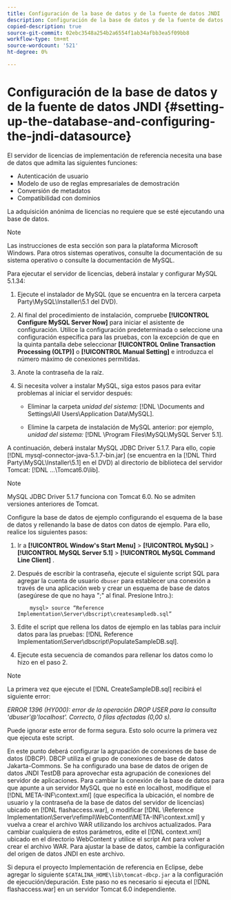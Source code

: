 ```yaml
---
title: Configuración de la base de datos y de la fuente de datos JNDI
description: Configuración de la base de datos y de la fuente de datos JNDI
copied-description: true
source-git-commit: 02ebc3548a254b2a6554f1ab34afbb3ea5f09bb8
workflow-type: tm+mt
source-wordcount: '521'
ht-degree: 0%

---
```


# Configuración de la base de datos y de la fuente de datos JNDI {#setting-up-the-database-and-configuring-the-jndi-datasource}

El servidor de licencias de implementación de referencia necesita una base de datos que admita las siguientes funciones:

* Autenticación de usuario
* Modelo de uso de reglas empresariales de demostración
* Conversión de metadatos
* Compatibilidad con dominios

La adquisición anónima de licencias no requiere que se esté ejecutando una base de datos.

>[!NOTE]
>
>Las instrucciones de esta sección son para la plataforma Microsoft Windows. Para otros sistemas operativos, consulte la documentación de su sistema operativo o consulte la documentación de MySQL.

Para ejecutar el servidor de licencias, deberá instalar y configurar MySQL 5.1.34:

1. Ejecute el instalador de MySQL (que se encuentra en la tercera carpeta Party\MySQL\Installer\5.1 del DVD).
1. Al final del procedimiento de instalación, compruebe **[!UICONTROL Configure MySQL Server Now]** para iniciar el asistente de configuración. Utilice la configuración predeterminada o seleccione una configuración específica para las pruebas, con la excepción de que en la quinta pantalla debe seleccionar **[!UICONTROL Online Transaction Processing (OLTP)]** o **[!UICONTROL Manual Setting]** e introduzca el número máximo de conexiones permitidas.

1. Anote la contraseña de la raíz.
1. Si necesita volver a instalar MySQL, siga estos pasos para evitar problemas al iniciar el servidor después:

   * Eliminar la carpeta *unidad del sistema:* [!DNL \Documents and Settings\All Users\Application Data\MySQL].

   * Elimine la carpeta de instalación de MySQL anterior: por ejemplo, *unidad del sistema:* [!DNL \Program Files\MySQL\MySQL Server 5.1].

A continuación, deberá instalar MySQL JDBC Driver 5.1.7. Para ello, copie [!DNL mysql-connector-java-5.1.7-bin.jar] (se encuentra en la [!DNL Third Party\MySQL\Installer\5.1] en el DVD) al directorio de biblioteca del servidor Tomcat: [!DNL ...\Tomcat6.0\lib].

>[!NOTE]
>
>MySQL JDBC Driver 5.1.7 funciona con Tomcat 6.0. No se admiten versiones anteriores de Tomcat.

Configure la base de datos de ejemplo configurando el esquema de la base de datos y rellenando la base de datos con datos de ejemplo. Para ello, realice los siguientes pasos:

1. Ir a  **[!UICONTROL Window's Start Menu]** > **[!UICONTROL MySQL]** > **[!UICONTROL MySQL Server 5.1]** > **[!UICONTROL MySQL Command Line Client]** .
1. Después de escribir la contraseña, ejecute el siguiente script SQL para agregar la cuenta de usuario `dbuser` para establecer una conexión a través de una aplicación web y crear un esquema de base de datos (asegúrese de que no haya &quot;;&quot; al final. Presione Intro.):

   ```
       mysql> source “Reference Implementation\Server\dbscript\createsampledb.sql”
   ```

1. Edite el script que rellena los datos de ejemplo en las tablas para incluir datos para las pruebas: [!DNL Reference Implementation\Server\dbscript\PopulateSampleDB.sql].
1. Ejecute esta secuencia de comandos para rellenar los datos como lo hizo en el paso 2.

>[!NOTE]
>
>La primera vez que ejecute el [!DNL CreateSampleDB.sql] recibirá el siguiente error:

*ERROR 1396 (HY000): error de la operación DROP USER para la consulta &#39;dbuser&#39;@&#39;localhost&#39;. Correcto, 0 filas afectadas (0,00 s).*

Puede ignorar este error de forma segura. Esto solo ocurre la primera vez que ejecuta este script.

En este punto deberá configurar la agrupación de conexiones de base de datos (DBCP). DBCP utiliza el grupo de conexiones de base de datos Jakarta-Commons. Se ha configurado una base de datos de origen de datos JNDI TestDB para aprovechar esta agrupación de conexiones del servidor de aplicaciones. Para cambiar la conexión de la base de datos para que apunte a un servidor MySQL que no esté en localhost, modifique el [!DNL META-INF\context.xml] (que especifica la ubicación, el nombre de usuario y la contraseña de la base de datos del servidor de licencias) ubicado en [!DNL flashaccess.war], o modificar [!DNL \Reference Implementation\Server\refimpl\WebContent\META-INF\context.xml] y vuelva a crear el archivo WAR utilizando los archivos actualizados. Para cambiar cualquiera de estos parámetros, edite el [!DNL context.xml] ubicado en el directorio WebContent y utilice el script Ant para volver a crear el archivo WAR. Para ajustar la base de datos, cambie la configuración del origen de datos JNDI en este archivo.

Si depura el proyecto Implementación de referencia en Eclipse, debe agregar lo siguiente `$CATALINA_HOME\lib\tomcat-dbcp.jar` a la configuración de ejecución/depuración. Este paso no es necesario si ejecuta el [!DNL flashaccess.war] en un servidor Tomcat 6.0 independiente.
